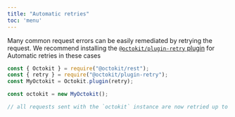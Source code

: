 ```yaml
---
title: "Automatic retries"
toc: 'menu'
---
```


Many common request errors can be easily remediated by retrying the request. We recommend installing the [`@octokit/plugin-retry` plugin](https://github.com/octokit/plugin-retry.js) for Automatic retries in these cases

```js
const { Octokit } = require("@octokit/rest");
const { retry } = require("@octokit/plugin-retry");
const MyOctokit = Octokit.plugin(retry);

const octokit = new MyOctokit();

// all requests sent with the `octokit` instance are now retried up to 3 times for recoverable errors.
```

